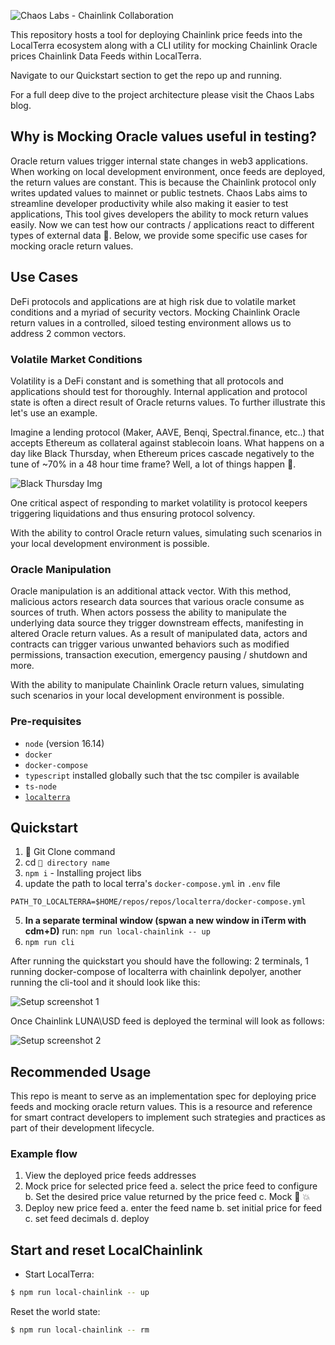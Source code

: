 ![Chaos Labs - Chainlink Collaboration](https://github.com/ChaosLabsInc/chainlink-on-terra/blob/main/img/ChaosChainlink.jpeg)

This repository hosts a tool for deploying Chainlink price feeds into the LocalTerra ecosystem along with a CLI utility for mocking Chainlink Oracle prices Chainlink Data Feeds within LocalTerra.

Navigate to our Quickstart section to get the repo up and running.

For a full deep dive to the project architecture please visit the Chaos Labs blog.

## Why is Mocking Oracle values useful in testing?
Oracle return values trigger internal state changes in web3 applications. When working on local development environment, once feeds are deployed, the return values are constant. This is because the Chainlink protocol only writes updated values to mainnet or public testnets. Chaos Labs aims to streamline developer productivity while also making it easier to test applications, This tool gives developers the ability to mock return values easily. Now we can test how our contracts / applications react to different types of external data 🤗. Below, we provide some specific use cases for mocking oracle return values.


## Use Cases
DeFi protocols and applications are at high risk due to volatile market conditions and a myriad of security vectors. Mocking Chainlink Oracle return values in a controlled, siloed testing environment allows us to address 2 common vectors.

### Volatile Market Conditions

Volatility is a DeFi constant and is something that all protocols and applications should test for thoroughly. Internal application and protocol state is often a direct result of Oracle returns values. To further illustrate this let's use an example.

Imagine a lending protocol (Maker, AAVE, Benqi, Spectral.finance, etc..) that accepts Ethereum as collateral against stablecoin loans. What happens on a day like Black Thursday, when Ethereum prices cascade negatively to the tune of ~70% in a 48 hour time frame? Well, a lot of things happen 🤦.

![Black Thursday Img](https://github.com/ChaosLabsInc/chainlink-on-terra/blob/main/img/Cascading-ETH.png)

One critical aspect of responding to market volatility is protocol keepers triggering liquidations and thus ensuring protocol solvency.

With the ability to control Oracle return values, simulating such scenarios in your local development environment is possible.

### Oracle Manipulation

Oracle manipulation is an additional attack vector. With this method, malicious actors research data sources that various oracle consume as sources of truth. When actors possess the ability to manipulate the underlying data source they trigger downstream effects, manifesting in altered Oracle return values. As a result of manipulated data, actors and contracts can trigger various unwanted behaviors such as modified permissions, transaction execution, emergency pausing / shutdown and more.

With the ability to manipulate Chainlink Oracle return values, simulating such scenarios in your local development environment is possible.


### Pre-requisites
- `node` (version 16.14)
- `docker`
- `docker-compose`
- `typescript` installed globally such that the tsc compiler is available
- `ts-node`
- [`localterra`](https://github.com/terra-money/LocalTerra)

## Quickstart

1. 🛑 Git Clone command
2. cd `🛑 directory name`
3. `npm i` - Installing project libs
4. update the path to local terra's `docker-compose.yml` in `.env` file
```
PATH_TO_LOCALTERRA=$HOME/repos/repos/localterra/docker-compose.yml
```

5. **In a separate terminal window (spwan a new window in iTerm with cdm+D)** run:
`npm run local-chainlink -- up`
6. `npm run cli`

After running the quickstart you should have the following: 2 terminals, 1 running docker-compose of localterra with chainlink depolyer, another running the cli-tool and it should look like this:

![Setup screenshot 1](https://github.com/ChaosLabsInc/chainlink-on-terra/blob/main/img/TerminalSetup1.png)

Once Chainlink LUNA\USD feed is deployed the terminal will look as follows:

![Setup screenshot 2](https://github.com/ChaosLabsInc/chainlink-on-terra/blob/main/img/TerminalSetup2.png)

## Recommended Usage
This repo is meant to serve as an implementation spec for deploying price feeds and mocking oracle return values. This is a resource and reference for smart contract developers to implement such strategies and practices as part of their development lifecycle.

### Example flow
1. View the deployed price feeds addresses
2. Mock price for selected price feed
    a. select the price feed to configure
    b. Set the desired price value returned by the price feed
    c. Mock 🤝 💥
3. Deploy new price feed
    a. enter the feed name
    b. set initial price for feed
    c. set feed decimals
    d. deploy

## Start and reset LocalChainlink

- Start LocalTerra:

```sh
$ npm run local-chainlink -- up
```

Reset the world state:

```sh
$ npm run local-chainlink -- rm
```